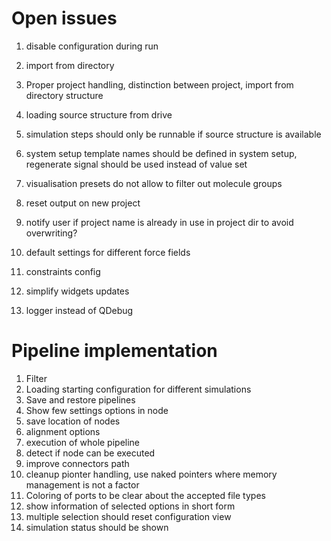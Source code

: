 # Open issues

1. disable configuration during run
1. import from directory
1. Proper project handling, distinction between project, import from directory structure
1. loading source structure from drive
1. simulation steps should only be runnable if source structure is available

1. system setup template names should be defined in system setup, regenerate signal should be used instead of value set

1. visualisation presets do not allow to filter out molecule groups

1. reset output on new project

1. notify user if project name is already in use in project dir to avoid overwriting?


1. default settings for different force fields
1. constraints config

1. simplify widgets updates
1. logger instead of QDebug

# Pipeline implementation

1. Filter
1. Loading starting configuration for different simulations
1. Save and restore pipelines
1. Show few settings options in node
1. save location of nodes
1. alignment options
1. execution of whole pipeline
1. detect if node can be executed
1. improve connectors path
1. cleanup pionter handling, use naked pointers where memory management is not a factor
1. Coloring of ports to be clear about the accepted file types
1. show information of selected options in short form
1. multiple selection should reset configuration view
1. simulation status should be shown
